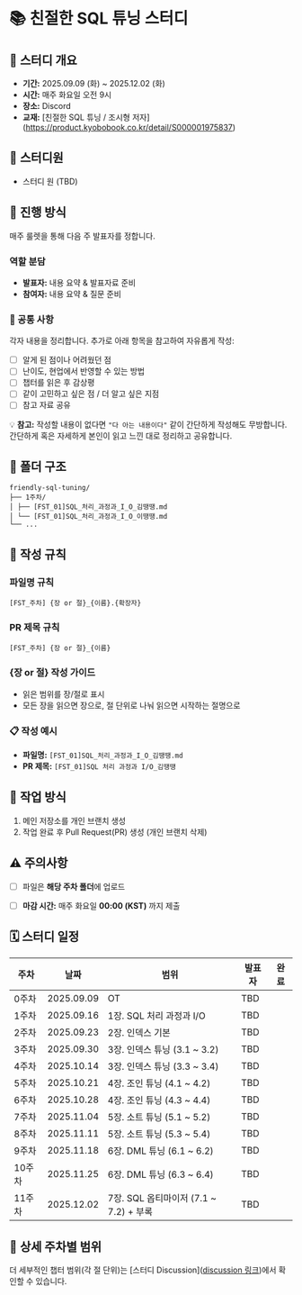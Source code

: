 # 📚 친절한 SQL 튜닝 스터디


## 📅 스터디 개요
- **기간:** 2025.09.09 (화) ~ 2025.12.02 (화)
- **시간:** 매주 화요일 오전 9시
- **장소:** Discord 
- **교재:** [친절한 SQL 튜닝 / 조시형 저자] (https://product.kyobobook.co.kr/detail/S000001975837)


## 👥 스터디원
- 스터디 원 (TBD)


## 🎯 진행 방식

매주 룰렛을 통해 다음 주 발표자를 정합니다.

### 역할 분담
- **발표자:** 내용 요약 & 발표자료 준비
- **참여자:** 내용 요약 & 질문 준비

### 📄 공통 사항
각자 내용을 정리합니다.
추가로 아래 항목을 참고하여 자유롭게 작성:

- [ ] 알게 된 점이나 어려웠던 점
- [ ] 난이도, 현업에서 반영할 수 있는 방법
- [ ] 챕터를 읽은 후 감상평
- [ ] 같이 고민하고 싶은 점 / 더 알고 싶은 지점
- [ ] 참고 자료 공유

💡 **참고:** 작성할 내용이 없다면 `"다 아는 내용이다"` 같이 간단하게 작성해도 무방합니다.
간단하게 혹은 자세하게 본인이 읽고 느낀 대로 정리하고 공유합니다.


## 📁 폴더 구조
```
friendly-sql-tuning/
├── 1주차/
│ ├── [FST_01]SQL_처리_과정과_I_O_김땡땡.md
│ └── [FST_01]SQL_처리_과정과_I_O_이땡땡.md
└── ...
```


## 📝 작성 규칙

### 파일명 규칙
```
[FST_주차] {장 or 절}_{이름}.{확장자}
```

### PR 제목 규칙
```
[FST_주차] {장 or 절}_{이름}

```

### {장 or 절} 작성 가이드
- 읽은 범위를 장/절로 표시
- 모든 장을 읽으면 장으로, 절 단위로 나눠 읽으면 시작하는 절명으로


### 📋 작성 예시
- **파일명:** `[FST_01]SQL_처리_과정과_I_O_김땡땡.md`
- **PR 제목:** `[FST_01]SQL 처리 과정과 I/O_김땡땡`

## 📝 작업 방식
1. 메인 저장소를  개인 브랜치 생성
2. 작업 완료 후 Pull Request(PR) 생성  (개인 브랜치 삭제)


## ⚠️ 주의사항
- [ ] 파일은 **해당 주차 폴더**에 업로드
- [ ] **마감 시간:** 매주 화요일 **00:00 (KST)** 까지 제출



## 🗓️ 스터디 일정

| 주차   | 날짜       | 범위                             | 발표자 | 완료 |
| ------ | ---------- | ------------------------------- | ------ | ---- |
| 0주차  | 2025.09.09 | OT                              | TBD    |      |
| 1주차  | 2025.09.16 | 1장. SQL 처리 과정과 I/O        | TBD    |      |
| 2주차  | 2025.09.23 | 2장. 인덱스 기본                | TBD    |      |
| 3주차  | 2025.09.30 | 3장. 인덱스 튜닝 (3.1 ~ 3.2)   | TBD    |      |
| 4주차  | 2025.10.14 | 3장. 인덱스 튜닝 (3.3 ~ 3.4)   | TBD    |      |
| 5주차  | 2025.10.21 | 4장. 조인 튜닝 (4.1 ~ 4.2)     | TBD    |      |
| 6주차  | 2025.10.28 | 4장. 조인 튜닝 (4.3 ~ 4.4)     | TBD    |      |
| 7주차  | 2025.11.04 | 5장. 소트 튜닝 (5.1 ~ 5.2)     | TBD    |      |
| 8주차  | 2025.11.11 | 5장. 소트 튜닝 (5.3 ~ 5.4)     | TBD    |      |
| 9주차  | 2025.11.18 | 6장. DML 튜닝 (6.1 ~ 6.2)      | TBD    |      |
| 10주차 | 2025.11.25 | 6장. DML 튜닝 (6.3 ~ 6.4)      | TBD    |      |
| 11주차 | 2025.12.02 | 7장. SQL 옵티마이저 (7.1 ~ 7.2) + 부록 | TBD |      |

## 🔗 상세 주차별 범위
더 세부적인 챕터 범위(각 절 단위)는 [스터디 Discussion]([discussion 링크](https://github.com/DHong68/friendly-sql-tuning/discussions/1))에서 확인할 수 있습니다.
